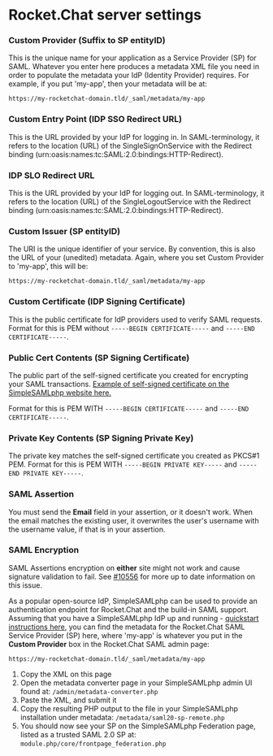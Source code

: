 # Rocket.Chat server settings

### Custom Provider \(Suffix to SP entityID\)

This is the unique name for your application as a Service Provider \(SP\) for SAML. Whatever you enter here produces a metadata XML file you need in order to populate the metadata your IdP \(Identity Provider\) requires. For example, if you put 'my-app', then your metadata will be at:

`https://my-rocketchat-domain.tld/_saml/metadata/my-app`

### Custom Entry Point \(IDP SSO Redirect URL\)

This is the URL provided by your IdP for logging in. In SAML-terminology, it refers to the location \(URL\) of the SingleSignOnService with the Redirect binding \(urn:oasis:names:tc:SAML:2.0:bindings:HTTP-Redirect\).

### IDP SLO Redirect URL

This is the URL provided by your IdP for logging out. In SAML-terminology, it refers to the location \(URL\) of the SingleLogoutService with the Redirect binding \(urn:oasis:names:tc:SAML:2.0:bindings:HTTP-Redirect\).

### Custom Issuer \(SP entityID\)

The URI is the unique identifier of your service. By convention, this is also the URL of your \(unedited\) metadata. Again, where you set Custom Provider to 'my-app', this will be:

`https://my-rocketchat-domain.tld/_saml/metadata/my-app`

### Custom Certificate \(IDP Signing Certificate\)

This is the public certificate for IdP providers used to verify SAML requests. Format for this is PEM without `-----BEGIN CERTIFICATE-----` and `-----END CERTIFICATE-----`.

### Public Cert Contents \(SP Signing Certificate\)

The public part of the self-signed certificate you created for encrypting your SAML transactions. [Example of self-signed certificate on the SimpleSAMLphp website here.](https://simplesamlphp.org/docs/stable/simplesamlphp-sp#section_1_1)

Format for this is PEM WITH `-----BEGIN CERTIFICATE-----` and `-----END CERTIFICATE-----`.

### Private Key Contents \(SP Signing Private Key\)

The private key matches the self-signed certificate you created as PKCS\#1 PEM. Format for this is PEM WITH `-----BEGIN PRIVATE KEY-----` and `-----END PRIVATE KEY-----`.

### SAML Assertion

You must send the **Email** field in your assertion, or it doesn't work. When the email matches the existing user, it overwrites the user's username with the username value, if that is in your assertion.

### SAML Encryption

SAML Assertions encryption on **either** site might not work and cause signature validation to fail. See [\#10556](https://github.com/RocketChat/Rocket.Chat/issues/10556) for more up to date information on this issue.

As a popular open-source IdP, SimpleSAMLphp can be used to provide an authentication endpoint for Rocket.Chat and the build-in SAML support. Assuming that you have a SimpleSAMLphp IdP up and running - [quickstart instructions here](https://simplesamlphp.org/docs/stable/simplesamlphp-idp), you can find the metadata for the Rocket.Chat SAML Service Provider \(SP\) here, where 'my-app' is whatever you put in the **Custom Provider** box in the Rocket.Chat SAML admin page:

`https://my-rocketchat-domain.tld/_saml/metadata/my-app`

1. Copy the XML on this page
2. Open the metadata converter page in your SimpleSAMLphp admin UI found at: `/admin/metadata-converter.php`
3. Paste the XML, and submit it
4. Copy the resulting PHP output to the file in your SimpleSAMLphp installation under metadata: `/metadata/saml20-sp-remote.php`
5. You should now see your SP on the SimpleSAMLphp Federation page, listed as a trusted SAML 2.0 SP at: `module.php/core/frontpage_federation.php`

